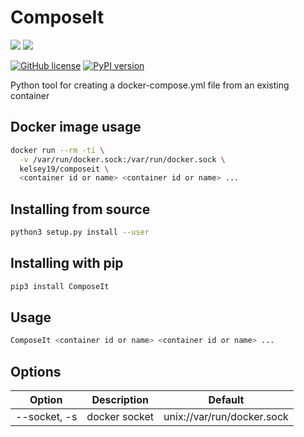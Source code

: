 # ComposeIt
[![](https://images.microbadger.com/badges/image/kelsey19/composeit.svg)](https://microbadger.com/images/kelsey19/composeit) [![](https://images.microbadger.com/badges/commit/kelsey19/composeit:latest.svg)](https://microbadger.com/images/kelsey19/composeit:latest)

[![GitHub license](https://img.shields.io/github/license/kelsey19/ComposeIt.svg?style=social)](https://github.com/kelsey19/ComposeIt/blob/master/LICENSE) [![PyPI version](https://badge.fury.io/py/ComposeIt.svg)](https://badge.fury.io/py/ComposeIt)

Python tool for creating a docker-compose.yml file from an existing container

## Docker image usage
```bash
docker run --rm -ti \
  -v /var/run/docker.sock:/var/run/docker.sock \
  kelsey19/composeit \
  <container id or name> <container id or name> ...
```

## Installing from source
```bash
python3 setup.py install --user
```

## Installing with pip

```bash
pip3 install ComposeIt
```

## Usage

```bash
ComposeIt <container id or name> <container id or name> ...
```

## Options

Option | Description | Default
--- | --- | ---
--socket, -s | docker socket | unix://var/run/docker.sock

